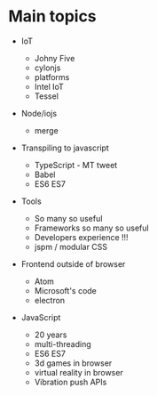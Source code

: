 Main topics
==============

- IoT
  - Johny Five
  - cylonjs
  - platforms
  - Intel IoT
  - Tessel


- Node/iojs
  - merge


- Transpiling to javascript
  - TypeScript - MT tweet
  - Babel
  - ES6 ES7


- Tools
  - So many so useful
  - Frameworks so many so useful
  - Developers experience !!!
  - jspm / modular CSS


- Frontend outside of browser
  - Atom
  - Microsoft's code
  - electron


- JavaScript
  - 20 years
  - multi-threading
  - ES6 ES7
  - 3d games in browser
  - virtual reality in browser
  - Vibration push APIs
